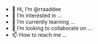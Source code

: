 - 👋 Hi, I’m @rraaddee
- 👀 I’m interested in ...
- 🌱 I’m currently learning ...
- 💞️ I’m looking to collaborate on ...
- 📫 How to reach me ...

<!---
rraaddee/rraaddee is a ✨ special ✨ repository because its `README.md` (this file) appears on your GitHub profile.
You can click the Preview link to take a look at your changes.
--->
